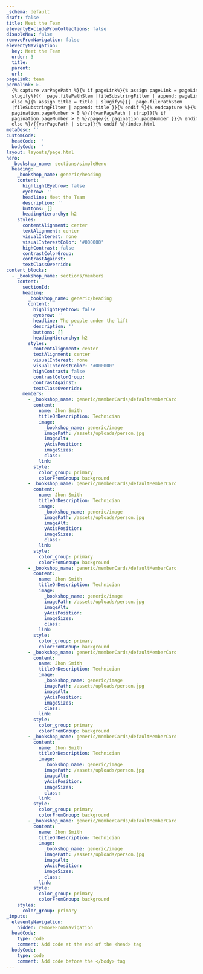 ```yaml
---
_schema: default
draft: false
title: Meet the Team
eleventyExcludeFromCollections: false
disableNav: false
removeFromNavigation: false
eleventyNavigation:
  key: Meet the Team
  order: 3
  title:
  parent:
  url:
pageLink: team
permalink: >-
  {% capture varPagePath %}{% if pageLink%}{% assign pageLink = pageLink |
  slugify%}{{  page.filePathStem |fileSubstringFilter | append: pageLink }}{%
  else %}{% assign title = title | slugify%}{{  page.filePathStem
  |fileSubstringFilter | append: title }}{% endif %}{% endcapture %}{% if
  pagination.pageNumber > 0 %}/{{varPagePath | strip}}{% if
  pagination.pageNumber > 0 %}/page/{{ pagination.pageNumber }}{% endif %}{%
  else %}/{{varPagePath | strip}}{% endif %}/index.html
metaDesc: ''
customCode:
  headCode: ''
  bodyCode: ''
layout: layouts/page.html
hero:
  _bookshop_name: sections/simpleHero
  heading:
    _bookshop_name: generic/heading
    content:
      highlightEyebrow: false
      eyebrow: ''
      headline: Meet the Team
      description: ''
      buttons: []
      headingHierarchy: h2
    styles:
      contentAlignment: center
      textAlignment: center
      visualInterest: none
      visualInterestColor: '#000000'
      highContrast: false
      contrastColorGroup:
      contrastAgainst:
      textClassOverride:
content_blocks:
  - _bookshop_name: sections/members
    content:
      sectionId:
      heading:
        _bookshop_name: generic/heading
        content:
          highlightEyebrow: false
          eyebrow: ''
          headline: The people under the lift
          description: ''
          buttons: []
          headingHierarchy: h2
        styles:
          contentAlignment: center
          textAlignment: center
          visualInterest: none
          visualInterestColor: '#000000'
          highContrast: false
          contrastColorGroup:
          contrastAgainst:
          textClassOverride:
      members:
        - _bookshop_name: generic/memberCards/defaultMemberCard
          content:
            name: Jhon Smith
            titleOrDescription: Technician
            image:
              _bookshop_name: generic/image
              imagePath: /assets/uploads/person.jpg
              imageAlt:
              yAxisPosition:
              imageSizes:
              class:
            link:
          style:
            color_group: primary
            colorFromGroup: background
        - _bookshop_name: generic/memberCards/defaultMemberCard
          content:
            name: Jhon Smith
            titleOrDescription: Technician
            image:
              _bookshop_name: generic/image
              imagePath: /assets/uploads/person.jpg
              imageAlt:
              yAxisPosition:
              imageSizes:
              class:
            link:
          style:
            color_group: primary
            colorFromGroup: background
        - _bookshop_name: generic/memberCards/defaultMemberCard
          content:
            name: Jhon Smith
            titleOrDescription: Technician
            image:
              _bookshop_name: generic/image
              imagePath: /assets/uploads/person.jpg
              imageAlt:
              yAxisPosition:
              imageSizes:
              class:
            link:
          style:
            color_group: primary
            colorFromGroup: background
        - _bookshop_name: generic/memberCards/defaultMemberCard
          content:
            name: Jhon Smith
            titleOrDescription: Technician
            image:
              _bookshop_name: generic/image
              imagePath: /assets/uploads/person.jpg
              imageAlt:
              yAxisPosition:
              imageSizes:
              class:
            link:
          style:
            color_group: primary
            colorFromGroup: background
        - _bookshop_name: generic/memberCards/defaultMemberCard
          content:
            name: Jhon Smith
            titleOrDescription: Technician
            image:
              _bookshop_name: generic/image
              imagePath: /assets/uploads/person.jpg
              imageAlt:
              yAxisPosition:
              imageSizes:
              class:
            link:
          style:
            color_group: primary
            colorFromGroup: background
        - _bookshop_name: generic/memberCards/defaultMemberCard
          content:
            name: Jhon Smith
            titleOrDescription: Technician
            image:
              _bookshop_name: generic/image
              imagePath: /assets/uploads/person.jpg
              imageAlt:
              yAxisPosition:
              imageSizes:
              class:
            link:
          style:
            color_group: primary
            colorFromGroup: background
    styles:
      color_group: primary
_inputs:
  eleventyNavigation:
    hidden: removeFromNavigation
  headCode:
    type: code
    comment: Add code at the end of the <head> tag
  bodyCode:
    type: code
    comment: Add code before the </body> tag
---
```

